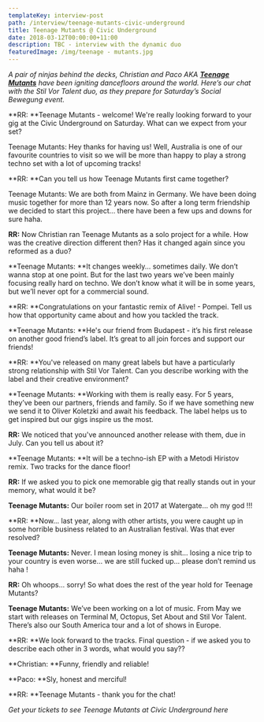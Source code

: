 ```yaml
---
templateKey: interview-post
path: /interview/teenage-mutants-civic-underground
title: Teenage Mutants @ Civic Underground
date: 2018-03-12T00:00:00+11:00
description: TBC - interview with the dynamic duo
featuredImage: /img/teenage - mutants.jpg
---
```

_A pair of ninjas behind the decks, Christian and Paco AKA _[**_Teenage Mutants_**](https://www.facebook.com/teenagemutants/)_ have been igniting dancefloors around the world. Here’s our chat with the Stil Vor Talent duo, as they prepare for Saturday’s Social Bewegung event._

**RR: **Teenage Mutants - welcome! We're really looking forward to your gig at the Civic Underground on Saturday. What can we expect from your set?

Teenage Mutants: Hey thanks for having us! Well, Australia is one of our favourite countries to visit so we will be more than happy to play a strong techno set with a lot of upcoming tracks!

**RR: **Can you tell us how Teenage Mutants first came together?

Teenage Mutants: We are both from Mainz in Germany. We have been doing music together for more than 12 years now. So after a long term friendship we decided to start this project... there have been a few ups and downs for sure haha.

**RR:** Now Christian ran Teenage Mutants as a solo project for a while. How was the creative direction different then? Has it changed again since you reformed as a duo?

**Teenage Mutants: **It changes weekly... sometimes daily. We don’t wanna stop at one point. But for the last two years we’ve been mainly focusing really hard on techno. We don’t know what it will be in some years, but we’ll never opt for a commercial sound.

**RR: **Congratulations on your fantastic remix of Alive! - Pompei. Tell us how that opportunity came about and how you tackled the track.

**Teenage Mutants: **He's our friend from Budapest - it’s his first release on another good friend’s label. It’s great to all join forces and support our friends! 

**RR: **You've released on many great labels but have a particularly strong relationship with Stil Vor Talent. Can you describe working with the label and their creative environment?

**Teenage Mutants: **Working with them is really easy. For 5 years, they’ve been our partners, friends and family. So if we have something new we send it to Oliver Koletzki and await his feedback. The label helps us to get inspired but our gigs inspire us the most.

**RR:** We noticed that you've announced another release with them, due in July. Can you tell us about it?

**Teenage Mutants: **It will be a techno-ish EP with a Metodi Hiristov remix. Two tracks for the dance floor!

**RR:** If we asked you to pick one memorable gig that really stands out in your memory, what would it be?

**Teenage Mutants:** Our boiler room set in 2017 at Watergate… oh my god !!!

**RR: **Now... last year, along with other artists, you were caught up in some horrible business related to an Australian festival. Was that ever resolved?

**Teenage Mutants:** Never. I mean losing money is shit… losing a nice trip to your country is even worse… we are still fucked up… please don’t remind us haha !

**RR:** Oh whoops... sorry! So what does the rest of the year hold for Teenage Mutants? 

**Teenage Mutants:** We’ve been working on a lot of music. From May we start with releases on Terminal M, Octopus, Set About and Stil Vor Talent. There’s also our South America tour and a lot of shows in Europe.

**RR: **We look forward to the tracks. Final question - if we asked you to describe each other in 3 words, what would you say??

**Christian: **Funny, friendly and reliable!

**Paco: **Sly, honest and merciful!

**RR: **Teenage Mutants - thank you for the chat!

_Get your tickets to see Teenage Mutants at Civic Underground here_
